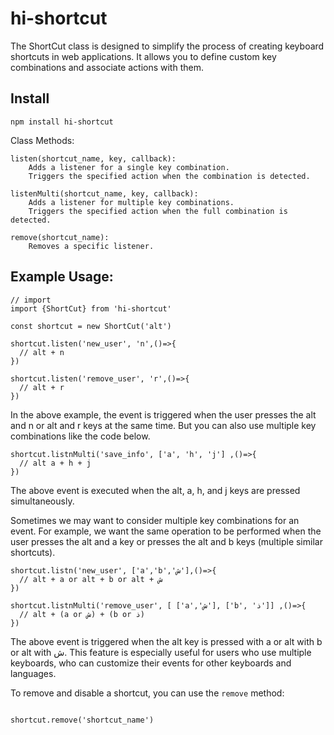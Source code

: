 # hi-shortcut

The ShortCut class is designed to simplify the process of creating keyboard shortcuts in web applications. It allows you to define custom key combinations and associate actions with them.

## Install 

```
npm install hi-shortcut
```

Class Methods:
    
    listen(shortcut_name, key, callback):
        Adds a listener for a single key combination.
        Triggers the specified action when the combination is detected.

    listenMulti(shortcut_name, key, callback):
        Adds a listener for multiple key combinations.
        Triggers the specified action when the full combination is detected.

    remove(shortcut_name):
        Removes a specific listener.

## Example Usage:

```JS
// import
import {ShortCut} from 'hi-shortcut'

const shortcut = new ShortCut('alt')

shortcut.listen('new_user', 'n',()=>{
  // alt + n
})

shortcut.listen('remove_user', 'r',()=>{
  // alt + r
})
```

In the above example, the event is triggered when the user presses the alt and n or alt and r keys at the same time.
But you can also use multiple key combinations like the code below.

```JS
shortcut.listnMulti('save_info', ['a', 'h', 'j'] ,()=>{
  // alt a + h + j
})
```
The above event is executed when the alt, a, h, and j keys are pressed simultaneously.

Sometimes we may want to consider multiple key combinations for an event. For example, we want the same operation to be performed when the user presses the alt and a key or presses the alt and b keys (multiple similar shortcuts).

```JS
shortcut.listn('new_user', ['a','b','ش'],()=>{
  // alt + a or alt + b or alt + ش
})

shortcut.listnMulti('remove_user', [ ['a','ش'], ['b', 'ذ']] ,()=>{
  // alt + (a or ش) + (b or ذ)
})
```
The above event is triggered when the alt key is pressed with a or alt with b or alt with ش.
This feature is especially useful for users who use multiple keyboards, who can customize their events for other keyboards and languages.

To remove and disable a shortcut, you can use the `remove` method:

```JS

shortcut.remove('shortcut_name')
```
